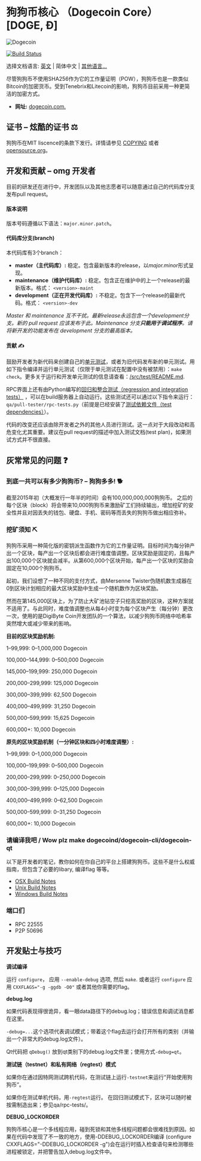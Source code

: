 # 狗狗币核心 （Dogecoin Core） [DOGE, Ð]

![Dogecoin](https://static.tumblr.com/ppdj5y9/Ae9mxmxtp/300coin.png)

[![Build Status](https://travis-ci.com/dogecoin/dogecoin.svg?branch=master)](https://travis-ci.com/dogecoin/dogecoin)

选择文档语言: [英文](../README.md) | 简体中文 | [其他语言...](./README_zh_CN.md)

尽管狗狗币不使用SHA256作为它的工作量证明（POW），狗狗币也是一款类似Bitcoin的加密货币。受到Tenebrix和Litecoin的影响，狗狗币目前采用一种更简洁的加密方式。
- **网址:** [dogecoin.com.](https://dogecoin.com)

## 证书 – 炫酷的证书 ⚖️
狗狗币在MIT liscence的条款下发行。详情请参见
[COPYING](COPYING) 或者
[opensource.org](https://opensource.org/licenses/MIT)。

## 开发和贡献 – omg 开发者
目前的研发还在进行中，开发团队以及其他志愿者可以随意通过自己的代码库分支发布pull request。

#### 版本说明
版本号码遵循以下语法：```major.minor.patch```。

#### 代码库分支(branch)
本代码库有3个branch：

- **master（主代码库）:** 稳定。包含最新版本的release，以*major.minor*形式呈现。
- **maintenance（维护代码库）:** 稳定。包含正在维护中的上一个release的最新版本。格式： ```<version>-maint```
- **development（正在开发代码库）:** 不稳定。包含下一个release的最新代码。格式： ```<version>-dev```

*Master 和 maintenance 互不干扰。最新release永远包含一个development分支。新的 pull request 应该发布于此。Maintenance 分支**只能用于调试程序**。请将新开发的功能发布在 development 分支的最高版本。*

#### 贡献 ✍️

鼓励开发者为新代码来创建自己的[单元测试](src/test/README.md)，或者为旧代码发布新的单元测试。用如下指令编译并运行单元测试（仅限于单元测试在配置中没有被禁用）：`make check`。更多关于运行和开发单元测试的信息请查看：[/src/test/README.md](/src/test/README.md).

RPC界面上还有由Python编写的[回归和整合测试（regression and integration tests）](/qa) ，可以在build服务器上自动运行。这些测试还可以通过以下指令来运行：`qa/pull-tester/rpc-tests.py`（前提是已经安装了[测试依赖文件（test dependencies）](/qa)）。

代码的改变还应该由除开发者之外的其他人员进行测试。这一点对于大段改动和高危变化尤其重要。建议在pull request的描述中加入测试文档(test plan)，如果测试方式并不很直接。

## 灰常常见的问题 ❓

### 到底一共可以有多少狗狗币? – 狗狗多多! 🐕
截至2015年初（大概发行一年半的时间）会有100,000,000,000狗狗币。
之后的每个区块（block）将会带来10,000狗狗币来激励矿工们持续输出，增加挖矿的安全性并且对因丢失的钱包、硬盘、手机、密码等而丢失的狗狗币做出相应弥补。 

### 挖矿须知 ⛏

狗狗币采用一种简化版的密钥派生函数作为它的工作量证明。目标时间为每分钟产出一个区块，每产出一个区块后都会进行难度值调整。区块奖励是固定的，且每产出100,000个区块就会减半。从第600,000个区块开始，每产出一个区块的奖励会固定在10,000个狗狗币。

起初，我们设想了一种不同的支付方式，由Mersenne Twister伪随机数生成器在0到区块计划相应的最大区块奖励中生成一个随机数作为区块奖励。

然而在第145,000区块上，为了防止大矿池钻空子只挖高奖励的区块，这种方案就不适用了。与此同时，难度值调整也从每4小时变为每个区块产生（每分钟）更改一次，使用的是DigiByte Coin开发团队的一个算法，以减少狗狗币网络中哈希率突然增大或减少带来的影响。

**目前的区块奖励机制:**

1–99,999: 0–1,000,000 Dogecoin

100,000–144,999: 0–500,000 Dogecoin

145,000–199,999: 250,000 Dogecoin

200,000–299,999: 125,000 Dogecoin

300,000–399,999: 62,500 Dogecoin

400,000–499,999: 31,250 Dogecoin

500,000–599,999: 15,625 Dogecoin

600,000+: 10,000 Dogecoin

**原先的区块奖励机制（一分钟区块和四小时难度调整）:**

1–99,999: 0–1,000,000 Dogecoin

100,000–199,999: 0–500,000 Dogecoin

200,000–299,999: 0–250,000 Dogecoin

300,000–399,999: 0–125,000 Dogecoin

400,000–499,999: 0–62,500 Dogecoin

500,000–599,999: 0–31,250 Dogecoin

600,000+: 10,000 Dogecoin

### 请编译我吧 / Wow plz make dogecoind/dogecoin-cli/dogecoin-qt

  以下是开发者的笔记，教你如何在你自己的平台上搭建狗狗币。这些不是什么权威指南，但包含了必要的libary, 编译flag 等等。

  - [OSX Build Notes](doc/build-osx.md)
  - [Unix Build Notes](doc/build-unix.md)
  - [Windows Build Notes](doc/build-windows.md)

### 端口们

- RPC 22555
- P2P 50696

## 开发贴士与技巧

**调试编译**

运行 `configure`， 应用 `--enable-debug` 选项, 然后 `make`. 或者运行 `configure` 应用
`CXXFLAGS="-g -ggdb -O0"` 或者其他你需要的flag。

**debug.log**

如果代码表现得很诡异，看一眼data路径下的debug.log；错误信息和调试消息都在这里。

`-debug=...`这个选项代表调试模式；带着这个flag去运行会打开所有的类别（并输出一个非常大的debug.log文件）。

Qt代码把 `qDebug()` 放到qt类别下的debug.log文件里；使用方式`-debug=qt`。

**测试链（testnet）和私有网络（regtest）模式**

如果你在通过因特网测试跨机代码，在测试链上运行`-testnet`来运行“开始使用狗狗币”。

如果你在测试单机代码，用`-regtest`运行。
在回归测试模式下，区块可以随时被按需制造出来；参见qa/rpc-tests/。

**DEBUG_LOCKORDER**

狗狗币核心是一个多线程应用，碰到死锁和其他多线程问题都会很难找到原因。如果在代码中发现了不一致的地方，使用-DDEBUG_LOCKORDER编译 (configure CXXFLAGS="-DDEBUG_LOCKORDER -g")会在运行时插入检查语句来检测哪些进程被锁定，并把警告加入debug.log文件中。
